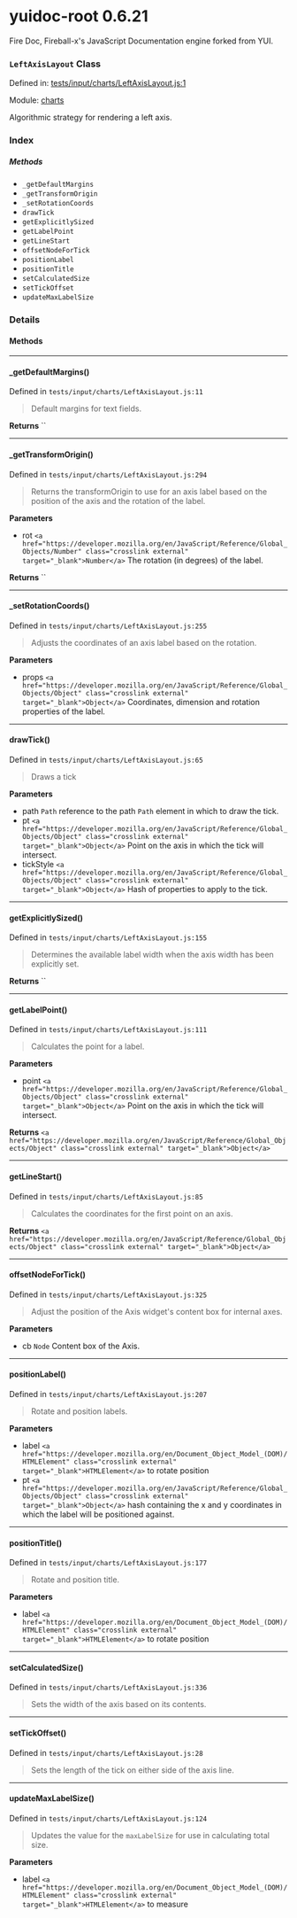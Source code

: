 
# yuidoc-root 0.6.21

Fire Doc, Fireball-x&#x27;s JavaScript Documentation engine forked from YUI.

### `LeftAxisLayout` Class


Defined in: [tests/input/charts/LeftAxisLayout.js:1](../files/tests/input/charts/LeftAxisLayout.js.js)

Module: [charts](../modules/charts.md)




Algorithmic strategy for rendering a left axis.

### Index



##### Methods


  - `_getDefaultMargins`
  - `_getTransformOrigin`
  - `_setRotationCoords`
  - `drawTick`
  - `getExplicitlySized`
  - `getLabelPoint`
  - `getLineStart`
  - `offsetNodeForTick`
  - `positionLabel`
  - `positionTitle`
  - `setCalculatedSize`
  - `setTickOffset`
  - `updateMaxLabelSize`





### Details




<!-- Method Block -->
#### Methods



--------------------------
#### _getDefaultMargins() 

Defined in `tests/input/charts/LeftAxisLayout.js:11`



> Default margins for text fields.


**Returns**
`` 


--------------------------
#### _getTransformOrigin() 

Defined in `tests/input/charts/LeftAxisLayout.js:294`



> Returns the transformOrigin to use for an axis label based on the position of the axis 
and the rotation of the label.

**Parameters**
- rot `<a href="https://developer.mozilla.org/en/JavaScript/Reference/Global_Objects/Number" class="crosslink external" target="_blank">Number</a>` The rotation (in degrees) of the label.

**Returns**
`` 


--------------------------
#### _setRotationCoords() 

Defined in `tests/input/charts/LeftAxisLayout.js:255`



> Adjusts the coordinates of an axis label based on the rotation.

**Parameters**
- props `<a href="https://developer.mozilla.org/en/JavaScript/Reference/Global_Objects/Object" class="crosslink external" target="_blank">Object</a>` Coordinates, dimension and rotation properties of the label.



--------------------------
#### drawTick() 

Defined in `tests/input/charts/LeftAxisLayout.js:65`



> Draws a tick

**Parameters**
- path `Path` reference to the path `Path` element in which to draw the tick.
- pt `<a href="https://developer.mozilla.org/en/JavaScript/Reference/Global_Objects/Object" class="crosslink external" target="_blank">Object</a>` Point on the axis in which the tick will intersect.
- tickStyle `<a href="https://developer.mozilla.org/en/JavaScript/Reference/Global_Objects/Object" class="crosslink external" target="_blank">Object</a>` Hash of properties to apply to the tick.



--------------------------
#### getExplicitlySized() 

Defined in `tests/input/charts/LeftAxisLayout.js:155`



> Determines the available label width when the axis width has been explicitly set.


**Returns**
`` 


--------------------------
#### getLabelPoint() 

Defined in `tests/input/charts/LeftAxisLayout.js:111`



> Calculates the point for a label.

**Parameters**
- point `<a href="https://developer.mozilla.org/en/JavaScript/Reference/Global_Objects/Object" class="crosslink external" target="_blank">Object</a>` Point on the axis in which the tick will intersect.

**Returns**
`<a href="https://developer.mozilla.org/en/JavaScript/Reference/Global_Objects/Object" class="crosslink external" target="_blank">Object</a>` 


--------------------------
#### getLineStart() 

Defined in `tests/input/charts/LeftAxisLayout.js:85`



> Calculates the coordinates for the first point on an axis.


**Returns**
`<a href="https://developer.mozilla.org/en/JavaScript/Reference/Global_Objects/Object" class="crosslink external" target="_blank">Object</a>` 


--------------------------
#### offsetNodeForTick() 

Defined in `tests/input/charts/LeftAxisLayout.js:325`



> Adjust the position of the Axis widget's content box for internal axes.

**Parameters**
- cb `Node` Content box of the Axis.



--------------------------
#### positionLabel() 

Defined in `tests/input/charts/LeftAxisLayout.js:207`



> Rotate and position labels.

**Parameters**
- label `<a href="https://developer.mozilla.org/en/Document_Object_Model_(DOM)/HTMLElement" class="crosslink external" target="_blank">HTMLElement</a>` to rotate position
- pt `<a href="https://developer.mozilla.org/en/JavaScript/Reference/Global_Objects/Object" class="crosslink external" target="_blank">Object</a>` hash containing the x and y coordinates in which the label will be positioned
against.



--------------------------
#### positionTitle() 

Defined in `tests/input/charts/LeftAxisLayout.js:177`



> Rotate and position title.

**Parameters**
- label `<a href="https://developer.mozilla.org/en/Document_Object_Model_(DOM)/HTMLElement" class="crosslink external" target="_blank">HTMLElement</a>` to rotate position



--------------------------
#### setCalculatedSize() 

Defined in `tests/input/charts/LeftAxisLayout.js:336`



> Sets the width of the axis based on its contents.




--------------------------
#### setTickOffset() 

Defined in `tests/input/charts/LeftAxisLayout.js:28`



> Sets the length of the tick on either side of the axis line.




--------------------------
#### updateMaxLabelSize() 

Defined in `tests/input/charts/LeftAxisLayout.js:124`



> Updates the value for the `maxLabelSize` for use in calculating total size.

**Parameters**
- label `<a href="https://developer.mozilla.org/en/Document_Object_Model_(DOM)/HTMLElement" class="crosslink external" target="_blank">HTMLElement</a>` to measure




